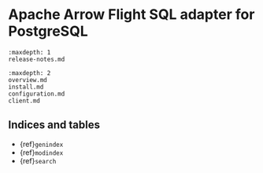 <!--
  Licensed to the Apache Software Foundation (ASF) under one
  or more contributor license agreements.  See the NOTICE file
  distributed with this work for additional information
  regarding copyright ownership.  The ASF licenses this file
  to you under the Apache License, Version 2.0 (the
  "License"); you may not use this file except in compliance
  with the License.  You may obtain a copy of the License at

    http://www.apache.org/licenses/LICENSE-2.0

  Unless required by applicable law or agreed to in writing,
  software distributed under the License is distributed on an
  "AS IS" BASIS, WITHOUT WARRANTIES OR CONDITIONS OF ANY
  KIND, either express or implied.  See the License for the
  specific language governing permissions and limitations
  under the License.
-->

# Apache Arrow Flight SQL adapter for PostgreSQL

```{toctree}
:maxdepth: 1
release-notes.md
```

```{toctree}
:maxdepth: 2
overview.md
install.md
configuration.md
client.md
```

## Indices and tables

- {ref}`genindex`
- {ref}`modindex`
- {ref}`search`
